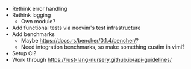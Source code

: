 * Rethink error handling
* Rethink logging
  * Own module?
* Add functional tests via neovim's test infrastructure
* Add benchmarks
  * Maybe https://docs.rs/bencher/0.1.4/bencher/?
  * Need integration benchmarks, so make something custim in viml?
* Setup CI?
* Work through https://rust-lang-nursery.github.io/api-guidelines/
